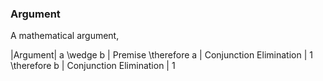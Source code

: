 ### Argument

A mathematical argument,

|Argument|
a \wedge b | Premise
\therefore a | Conjunction Elimination | 1
\therefore b | Conjunction Elimination | 1
